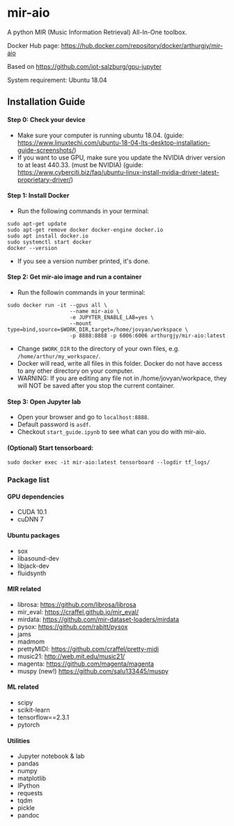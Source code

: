 # mir-aio
A python MIR (Music Information Retrieval) All-In-One toolbox.

Docker Hub page: https://hub.docker.com/repository/docker/arthurgjy/mir-aio

Based on https://github.com/iot-salzburg/gpu-jupyter


System requirement: Ubuntu 18.04

## Installation Guide

#### Step 0: Check your device
 - Make sure your computer is running ubuntu 18.04. (guide: https://www.linuxtechi.com/ubuntu-18-04-lts-desktop-installation-guide-screenshots/)
 - If you want to use GPU, make sure you update the NVIDIA driver version to at least 440.33. (must be NVIDIA) (guide: https://www.cyberciti.biz/faq/ubuntu-linux-install-nvidia-driver-latest-proprietary-driver/)

#### Step 1: Install Docker
 - Run the following commands in your terminal:
```shell
sudo apt-get update
sudo apt-get remove docker docker-engine docker.io
sudo apt install docker.io
sudo systemctl start docker
docker --version
```
 - If you see a version number printed, it's done.
  
#### Step 2: Get mir-aio image and run a container
 - Run the followin commands in your terminal:
```shell
sudo docker run -it --gpus all \
                    --name mir-aio \
                    -e JUPYTER_ENABLE_LAB=yes \
                    --mount type=bind,source=$WORK_DIR,target=/home/jovyan/workspace \
                    -p 8888:8888 -p 6006:6006 arthurgjy/mir-aio:latest
```
 - Change `$WORK_DIR` to the directory of your own files, e.g. `/home/arthur/my_workspace/`.
 - Docker will read, write all files in this folder. Docker do not have access to any other directory on your computer.
 - WARNING: If you are editing any file not in /home/jovyan/workpace, they will NOT be saved after you stop the current container.

#### Step 3: Open Jupyter lab
 - Open your browser and go to `localhost:8888`.
 - Default password is `asdf`.
 - Checkout `start_guide.ipynb` to see what can you do with mir-aio.

#### (Optional) Start tensorboard:
```
sudo docker exec -it mir-aio:latest tensorboard --logdir tf_logs/
```

### Package list

#### GPU dependencies
 - CUDA 10.1
 - cuDNN 7

#### Ubuntu packages
 - sox
 - libasound-dev
 - libjack-dev
 - fluidsynth

#### MIR related
 - librosa: https://github.com/librosa/librosa
 - mir_eval: https://craffel.github.io/mir_eval/
 - mirdata: https://github.com/mir-dataset-loaders/mirdata
 - pysox: https://github.com/rabitt/pysox
 - jams
 - madmom
 - prettyMIDI: https://github.com/craffel/pretty-midi
 - music21: http://web.mit.edu/music21/
 - magenta: https://github.com/magenta/magenta
 - muspy (new!) https://github.com/salu133445/muspy
 <!-- - ddsp -->

#### ML related
 - scipy
 - scikit-learn
 - tensorflow==2.3.1
 - pytorch

#### Utilities
 - Jupyter notebook & lab
 - pandas
 - numpy
 - matplotlib
 - IPython
 - requests
 - tqdm
 - pickle
 - pandoc